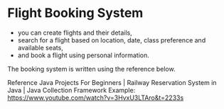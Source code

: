 # Flight Booking System
* you can create flights and their details,
* search for a flight based on location, date, class preference and available seats,
* and book a flight using personal information.

The booking system is written using the reference below.

Reference
Java Projects For Beginners | Railway Reservation System in Java | Java Collection Framework Example:
https://www.youtube.com/watch?v=3HvxU3LTAro&t=2233s
